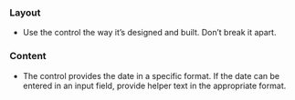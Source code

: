 ### Layout

- Use the control the way it’s designed and built. Don’t break it apart.

### Content

- The control provides the date in a specific format. If the date can be entered in an input field, provide helper text in the appropriate format.
